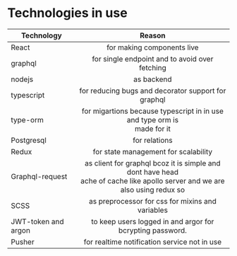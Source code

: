 # Technologies in use

| Technology          |                                                             Reason                                                             |
| ------------------- | :----------------------------------------------------------------------------------------------------------------------------: |
| React               |                                                   for making components live                                                   |
| graphql             |                                         for single endpoint and to avoid over fetching                                         |
| nodejs              |                                                           as backend                                                           |
| typescript          |                                      for reducing bugs and decorator support for graphql                                       |
| type-orm            |                           for migartions because typescript in in use and type orm is<br>made for it                           |
| Postgresql          |                                                         for relations                                                          |
| Redux               |                                              for state management for scalability                                              |
| Graphql-request     | as client for graphql bcoz it is simple and dont have head <br>ache of cache like apollo server and we are also using redux so |
| SCSS                |                                        as preprocessor for css for mixins and variables                                        |
| JWT-token and argon |                                   to keep users logged in and argor for bcrypting password.                                    |
| Pusher              |                                          for realtime notification service not in use                                          |
